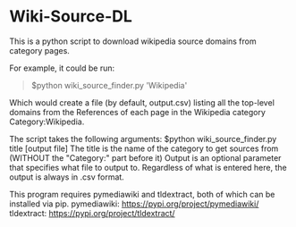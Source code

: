 # Wiki-Source-DL
This is a python script to download wikipedia source domains from category pages.

For example, it could be run:
>$python wiki_source_finder.py 'Wikipedia'

Which would create a file (by default, output.csv) listing all the top-level domains from the References of each page in the Wikipedia category Category:Wikipedia.

The script takes the following arguments:
$python wiki_source_finder.py title [output file]
The title is the name of the category to get sources from (WITHOUT the "Category:" part before it)
Output is an optional parameter that specifies what file to output to. Regardless of what is entered here, the output is always in .csv format.

This program requires pymediawiki and tldextract, both of which can be installed via pip.
pymediawiki: https://pypi.org/project/pymediawiki/
tldextract: https://pypi.org/project/tldextract/
